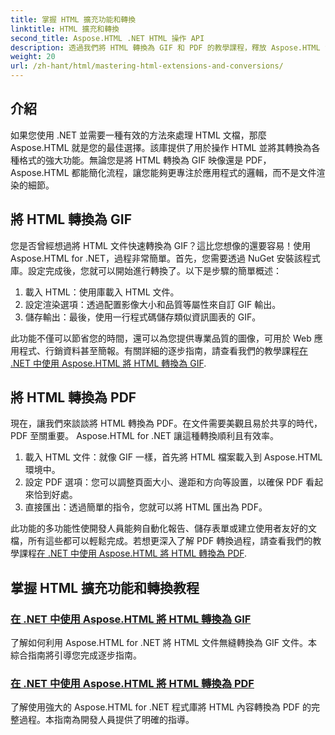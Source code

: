 ```yaml
---
title: 掌握 HTML 擴充功能和轉換
linktitle: HTML 擴充和轉換
second_title: Aspose.HTML .NET HTML 操作 API
description: 透過我們將 HTML 轉換為 GIF 和 PDF 的教學課程，釋放 Aspose.HTML for .NET 的強大功能。輕鬆轉換您的文件。
weight: 20
url: /zh-hant/html/mastering-html-extensions-and-conversions/
---
```

## 介紹

如果您使用 .NET 並需要一種有效的方法來處理 HTML 文檔，那麼 Aspose.HTML 就是您的最佳選擇。該庫提供了用於操作 HTML 並將其轉換為各種格式的強大功能。無論您是將 HTML 轉換為 GIF 映像還是 PDF，Aspose.HTML 都能簡化流程，讓您能夠更專注於應用程式的邏輯，而不是文件渲染的細節。

## 將 HTML 轉換為 GIF
您是否曾經想過將 HTML 文件快速轉換為 GIF？這比您想像的還要容易！使用 Aspose.HTML for .NET，過程非常簡單。首先，您需要透過 NuGet 安裝該程式庫。設定完成後，您就可以開始進行轉換了。以下是步驟的簡單概述：

1. 載入 HTML：使用庫載入 HTML 文件。
2. 設定渲染選項：透過配置影像大小和品質等屬性來自訂 GIF 輸出。
3. 儲存輸出：最後，使用一行程式碼儲存類似資訊圖表的 GIF。

此功能不僅可以節省您的時間，還可以為您提供專業品質的圖像，可用於 Web 應用程式、行銷資料甚至簡報。有關詳細的逐步指南，請查看我們的教學課程[在 .NET 中使用 Aspose.HTML 將 HTML 轉換為 GIF](./converting-html-to-gif/).

## 將 HTML 轉換為 PDF
現在，讓我們來談談將 HTML 轉換為 PDF。在文件需要美觀且易於共享的時代，PDF 至關重要。 Aspose.HTML for .NET 讓這種轉換順利且有效率。 

1. 載入 HTML 文件：就像 GIF 一樣，首先將 HTML 檔案載入到 Aspose.HTML 環境中。
2. 設定 PDF 選項：您可以調整頁面大小、邊距和方向等設置，以確保 PDF 看起來恰到好處。
3. 直接匯出：透過簡單的指令，您就可以將 HTML 匯出為 PDF。 

此功能的多功能性使開發人員能夠自動化報告、儲存表單或建立使用者友好的文檔，所有這些都可以輕鬆完成。若想更深入了解 PDF 轉換過程，請查看我們的教學課程[在 .NET 中使用 Aspose.HTML 將 HTML 轉換為 PDF](./converting-html-to-pdf/).

## 掌握 HTML 擴充功能和轉換教程
### [在 .NET 中使用 Aspose.HTML 將 HTML 轉換為 GIF](./converting-html-to-gif/)
了解如何利用 Aspose.HTML for .NET 將 HTML 文件無縫轉換為 GIF 文件。本綜合指南將引導您完成逐步指南。
### [在 .NET 中使用 Aspose.HTML 將 HTML 轉換為 PDF](./converting-html-to-pdf/)
了解使用強大的 Aspose.HTML for .NET 程式庫將 HTML 內容轉換為 PDF 的完整過程。本指南為開發人員提供了明確的指導。